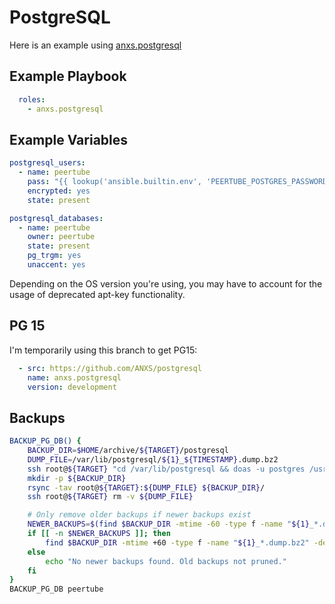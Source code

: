 # PostgreSQL

Here is an example using [anxs.postgresql](https://github.com/ANXS/postgresql)

## Example Playbook

```yaml
  roles:
    - anxs.postgresql
```

## Example Variables

```yaml
postgresql_users:
  - name: peertube
    pass: "{{ lookup('ansible.builtin.env', 'PEERTUBE_POSTGRES_PASSWORD') }}"
    encrypted: yes
    state: present

postgresql_databases:
  - name: peertube
    owner: peertube
    state: present
    pg_trgm: yes
    unaccent: yes
```

Depending on the OS version you're using, you may have to account for the usage of deprecated apt-key functionality.

## PG 15

I'm temporarily using this branch to get PG15:

```yaml
  - src: https://github.com/ANXS/postgresql
    name: anxs.postgresql
    version: development
```
## Backups

```bash
BACKUP_PG_DB() {
    BACKUP_DIR=$HOME/archive/${TARGET}/postgresql
    DUMP_FILE=/var/lib/postgresql/${1}_${TIMESTAMP}.dump.bz2
    ssh root@${TARGET} "cd /var/lib/postgresql && doas -u postgres /usr/bin/pg_dump -Fc ${1} | /usr/bin/bzip2 > ${DUMP_FILE}"
    mkdir -p ${BACKUP_DIR}
    rsync -tav root@${TARGET}:${DUMP_FILE} ${BACKUP_DIR}/
    ssh root@${TARGET} rm -v ${DUMP_FILE}

    # Only remove older backups if newer backups exist
    NEWER_BACKUPS=$(find $BACKUP_DIR -mtime -60 -type f -name "${1}_*.dump.bz2")
    if [[ -n $NEWER_BACKUPS ]]; then
        find $BACKUP_DIR -mtime +60 -type f -name "${1}_*.dump.bz2" -delete
    else
        echo "No newer backups found. Old backups not pruned."
    fi
}
BACKUP_PG_DB peertube
```